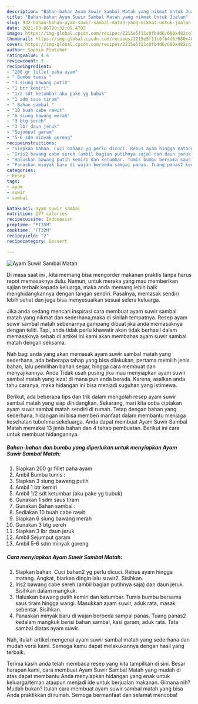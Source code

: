 ```yaml
---
description: "Bahan-bahan Ayam Suwir Sambal Matah yang nikmat Untuk Jualan"
title: "Bahan-bahan Ayam Suwir Sambal Matah yang nikmat Untuk Jualan"
slug: 932-bahan-bahan-ayam-suwir-sambal-matah-yang-nikmat-untuk-jualan
date: 2021-03-06T20:32:09.470Z
image: https://img-global.cpcdn.com/recipes/2215e5f11c0fb4d6/680x482cq70/ayam-suwir-sambal-matah-foto-resep-utama.jpg
thumbnail: https://img-global.cpcdn.com/recipes/2215e5f11c0fb4d6/680x482cq70/ayam-suwir-sambal-matah-foto-resep-utama.jpg
cover: https://img-global.cpcdn.com/recipes/2215e5f11c0fb4d6/680x482cq70/ayam-suwir-sambal-matah-foto-resep-utama.jpg
author: Sophia Fletcher
ratingvalue: 4.4
reviewcount: 3
recipeingredient:
- "200 gr fillet paha ayam"
- " Bumbu tumis "
- "3 siung bawang putih"
- "1 btr kemiri"
- "1/2 sdt ketumbar aku pake yg bubuk"
- "1 sdm saus tiram"
- " Bahan sambal "
- "10 buah cabe rawit"
- "6 siung bawang merah"
- "3 btg sereh"
- "3 lbr daun jeruk"
- "Sejumput garam"
- "5-6 sdm minyak goreng"
recipeinstructions:
- "Siapkan bahan. Cuci bahan2 yg perlu dicuci. Rebus ayam hingga matang. Angkat, biarkan dingin lalu suwir2. Sisihkan."
- "Iris2 bawang cabe sereh (ambil bagian putihnya saja) dan daun jeruk. Sisihkan dalam mangkuk."
- "Haluskan bawang putih kemiri dan ketumbar. Tumis bumbu bersama saus tiram hingga wangi. Masukkan ayam suwir, aduk rata, masak sebentar. Sisihkan."
- "Panaskan minyak baru di wajan berbeda sampai panas. Tuang panas2 kedalam mangkuk berisi bahan sambal, kasi garam, aduk rata. Tata sambal diatas ayam suwir."
categories:
- Resep
tags:
- ayam
- suwir
- sambal

katakunci: ayam suwir sambal 
nutrition: 277 calories
recipecuisine: Indonesian
preptime: "PT35M"
cooktime: "PT32M"
recipeyield: "2"
recipecategory: Dessert

---
```



![Ayam Suwir Sambal Matah](https://img-global.cpcdn.com/recipes/2215e5f11c0fb4d6/680x482cq70/ayam-suwir-sambal-matah-foto-resep-utama.jpg)

Di masa  saat ini , kita memang bisa mengorder makanan praktis tanpa harus repot memasaknya dulu. Namun, untuk mereka yang mau memberikan sajian terbaik kepada keluarga, maka anda memang lebih baik menghidangkannya dengan tangan sendiri. Pasalnya, memasak sendiri lebih sehat dan juga bisa menyesuaikan sesuai selera keluarga.

Jika anda sedang mencari inspirasi cara membuat ayam suwir sambal matah yang nikmat dan sederhana,maka di sinilah tempatnya. Resep ayam suwir sambal matah  sebenarnya gampang dibuat jika anda memasaknya dengan teliti. Tapi, anda tidak perlu khawatir akan tidak berhasil dalam memasaknya 
sebab di artikel ini kami akan membahas ayam suwir sambal matah dengan seksama.  



Nah bagi anda yang akan memasak ayam suwir sambal matah yang sederhana, ada beberapa tahap yang bisa dilakukan, pertama memilih jenis bahan, lalu pemilihan bahan segar, hingga cara membuat dan menyajikannya. Anda Tidak usah pusing jika mau menyiapkan ayam suwir sambal matah yang lezat di mana pun anda berada. Karena, asalkan anda  tahu caranya, maka hidangan ini bisa menjadi suguhan yang istimewa.

Berikut, ada beberapa tips dan trik dalam mengolah resep ayam suwir sambal matah yang siap dihidangkan. Sekarang, mari kita coba ciptakan ayam suwir sambal matah sendiri di rumah. Tetap dengan bahan yang sederhana, hidangan ini bisa memberi manfaat dalam membantu menjaga kesehatan tubuhmu sekeluarga. Anda dapat membuat Ayam Suwir Sambal Matah memakai 13 jenis bahan dan 4 tahap pembuatan. Berikut ini cara untuk membuat hidangannya.

<!--inarticleads1-->

##### Bahan-bahan dan bumbu yang diperlukan untuk menyiapkan Ayam Suwir Sambal Matah:

1. Siapkan 200 gr fillet paha ayam
1. Ambil  Bumbu tumis :
1. Siapkan 3 siung bawang putih
1. Ambil 1 btr kemiri
1. Ambil 1/2 sdt ketumbar (aku pake yg bubuk)
1. Gunakan 1 sdm saus tiram
1. Gunakan  Bahan sambal :
1. Sediakan 10 buah cabe rawit
1. Siapkan 6 siung bawang merah
1. Gunakan 3 btg sereh
1. Siapkan 3 lbr daun jeruk
1. Ambil Sejumput garam
1. Ambil 5-6 sdm minyak goreng




<!--inarticleads2-->

##### Cara menyiapkan Ayam Suwir Sambal Matah:

1. Siapkan bahan. Cuci bahan2 yg perlu dicuci. Rebus ayam hingga matang. Angkat, biarkan dingin lalu suwir2. Sisihkan.
1. Iris2 bawang cabe sereh (ambil bagian putihnya saja) dan daun jeruk. Sisihkan dalam mangkuk.
1. Haluskan bawang putih kemiri dan ketumbar. Tumis bumbu bersama saus tiram hingga wangi. Masukkan ayam suwir, aduk rata, masak sebentar. Sisihkan.
1. Panaskan minyak baru di wajan berbeda sampai panas. Tuang panas2 kedalam mangkuk berisi bahan sambal, kasi garam, aduk rata. Tata sambal diatas ayam suwir.




Nah, itulah artikel mengenai  ayam suwir sambal matah  yang sederhana dan mudah versi kami. Semoga kamu dapat melakukannya dengan hasil yang terbaik. 

Terima kasih anda telah membaca resep yang kita tampilkan di sini. Besar harapan kami, cara membuat  Ayam Suwir Sambal Matah yang mudah di atas dapat membantu Anda menyiapkan hidangan yang enak untuk keluarga/teman ataupun menjadi ide untuk berjualan makanan. Gimana nih? Mudah bukan? Itulah cara membuat ayam suwir sambal matah yang bisa Anda praktikkan di rumah. Semoga bermanfaat dan selamat mencoba!

